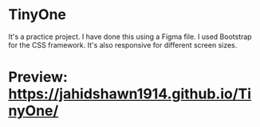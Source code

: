 # TinyOne
It's a practice project. I have done this using a Figma file. I used Bootstrap for the CSS framework. It's also responsive for different screen sizes.
# Preview: https://jahidshawn1914.github.io/TinyOne/
